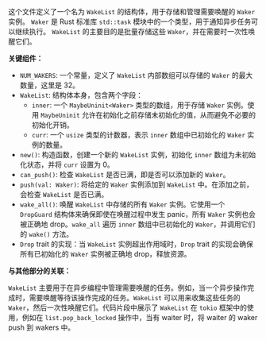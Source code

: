 这个文件定义了一个名为 `WakeList` 的结构体，用于存储和管理需要唤醒的 `Waker` 实例。 `Waker` 是 Rust 标准库 `std::task` 模块中的一个类型，用于通知异步任务可以继续执行。 `WakeList` 的主要目的是批量存储这些 `Waker`，并在需要时一次性唤醒它们。

**关键组件：**

*   `NUM_WAKERS`: 一个常量，定义了 `WakeList` 内部数组可以存储的 `Waker` 的最大数量，这里是 32。
*   `WakeList`: 结构体本身，包含两个字段：
    *   `inner`: 一个 `MaybeUninit<Waker>` 类型的数组，用于存储 `Waker` 实例。使用 `MaybeUninit` 允许在初始化之前存储未初始化的值，从而避免不必要的初始化开销。
    *   `curr`: 一个 `usize` 类型的计数器，表示 `inner` 数组中已初始化的 `Waker` 实例的数量。
*   `new()`: 构造函数，创建一个新的 `WakeList` 实例，初始化 `inner` 数组为未初始化状态，并将 `curr` 设置为 0。
*   `can_push()`: 检查 `WakeList` 是否已满，即是否可以添加新的 `Waker`。
*   `push(val: Waker)`: 将给定的 `Waker` 实例添加到 `WakeList` 中。在添加之前，会检查 `WakeList` 是否已满。
*   `wake_all()`: 唤醒 `WakeList` 中存储的所有 `Waker` 实例。它使用一个 `DropGuard` 结构体来确保即使在唤醒过程中发生 panic，所有 `Waker` 实例也会被正确地 drop。`wake_all` 遍历 `inner` 数组中已初始化的 `Waker`，并调用它们的 `wake()` 方法。
*   `Drop` trait 的实现：当 `WakeList` 实例超出作用域时，`Drop` trait 的实现会确保所有已初始化的 `Waker` 实例被正确地 drop，释放资源。

**与其他部分的关联：**

`WakeList` 主要用于在异步编程中管理需要唤醒的任务。例如，当一个异步操作完成时，需要唤醒等待该操作完成的任务。`WakeList` 可以用来收集这些任务的 `Waker`，然后一次性唤醒它们。代码片段中展示了 `WakeList` 在 `tokio` 框架中的使用，例如在 `list.pop_back_locked` 操作中，当有 waiter 时，将 waiter 的 waker push 到 wakers 中。

